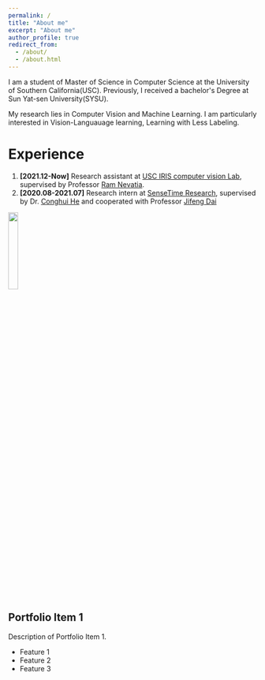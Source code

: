 ```yaml
---
permalink: /
title: "About me"
excerpt: "About me"
author_profile: true
redirect_from: 
  - /about/
  - /about.html
---
```


I am a student of Master of Science in Computer Science at the University of Southern California(USC). Previously, I received a bachelor's Degree at Sun Yat-sen University(SYSU).

My research lies in Computer Vision and Machine Learning. I am particularly interested in Vision-Languauage learning, Learning with Less Labeling.  


Experience
======
1. **[2021.12-Now]** Research assistant at [USC IRIS computer vision Lab](https://sites.usc.edu/iris-cvlab/), supervised by Professor [Ram Nevatia](https://sites.usc.edu/iris-cvlab/professor-ram-nevatia/). 
1. **[2020.08-2021.07]** Research intern at [SenseTime Research](https://www.sensetime.com/en), supervised by Dr. [Conghui He](https://scholar.google.com/citations?user=PopTv7kAAAAJ&hl=en) and cooperated with Professor [Jifeng Dai](https://jifengdai.org/)


<div class="row">
  <div class="column">
    <img src="https://dragonlzm.github.io/zhuomingliu.github.io/images/EZSD.png" style="width:20%">
  </div>
  <div class="column">
    <h2>Portfolio Item 1</h2>
    <p>Description of Portfolio Item 1.</p>
    <ul>
      <li>Feature 1</li>
      <li>Feature 2</li>
      <li>Feature 3</li>
    </ul>
  </div>
</div>

